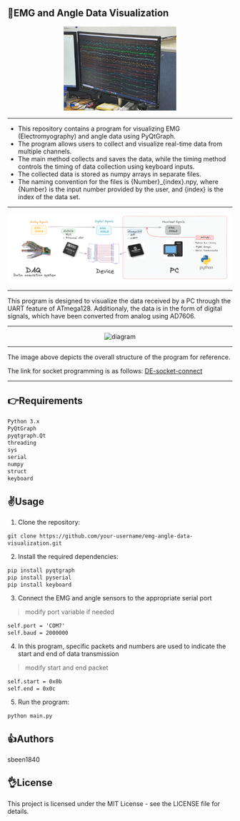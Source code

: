 
## 🤚EMG and Angle Data Visualization

<p align="center">
	<img src="./img/img.png" alt="img" width="50%" height="50%"/>
</p>

---

- This repository contains a program for visualizing EMG (Electromyography) and angle data using PyQtGraph. 
- The program allows users to collect and visualize real-time data from multiple channels. 
- The main method collects and saves the data, while the timing method controls the timing of data collection using keyboard inputs.
- The collected data is stored as numpy arrays in separate files.
- The naming convention for the files is {Number}_{index}.npy, where {Number} is the input number provided by the user, and {index} is the index of the data set.

---
<p align="center">
	<img src="./img/diagram.png" alt="diagram" />
</p>

---

This program is designed to visualize the data received by a PC through the UART feature of ATmega128. Additionaly, the data is in the form of digital signals, which have been converted from analog using AD7606.

---
<p align="center">
	<img src="https://github.com/sbeen1840/DE-signal-visualization/assets/108644811/fc7e2101-d382-4ef7-840b-f4da7f2d9eab" alt="diagram" />
</p>

---

The image above depicts the overall structure of the program for reference. 

The link for socket programming is as follows: [DE-socket-connect](https://github.com/sbeen1840/DE-socket-connect)


---

## 👉Requirements
```
Python 3.x
PyQtGraph
pyqtgraph.Qt
threading
sys
serial
numpy
struct
keyboard
```

## ✌️Usage
1. Clone the repository:
```
git clone https://github.com/your-username/emg-angle-data-visualization.git
```
2. Install the required dependencies:
```
pip install pyqtgraph
pip install pyserial
pip install keyboard
```
3. Connect the EMG and angle sensors to the appropriate serial port
> modify port variable if needed
```
self.port = 'COM7'
self.baud = 2000000
```
4. In this program, specific packets and numbers are used to indicate the start and end of data transmission
> modify start and end packet
```
self.start = 0x0b
self.end = 0x0c
```
5. Run the program:
```
python main.py
```

## 👍Authors
sbeen1840

## 👌License
This project is licensed under the MIT License - see the LICENSE file for details.
